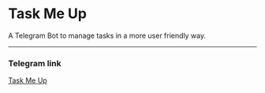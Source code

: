 # Task Me Up

A Telegram Bot to manage tasks in a more user friendly way.
___
### Telegram link
[Task Me Up](https://t.me/task_me_up_bot)